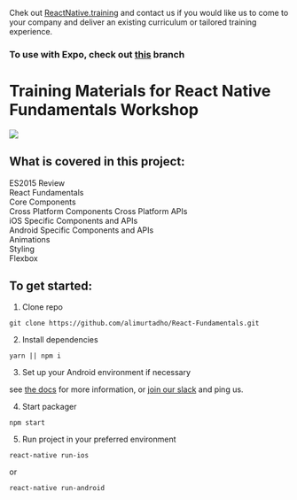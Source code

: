 Chek out [ReactNative.training](http://reactnative.training/) and contact us if you would like us to come to your company and deliver an existing curriculum or tailored training experience.

### To use with Expo, check out [this](https://github.com/react-native-training/fundamentals-materials/tree/with-crna) branch

# Training Materials for React Native Fundamentals Workshop

![](http://i.imgur.com/5d12I8L.png)

## What is covered in this project:

ES2015 Review   
React Fundamentals   
Core Components   
Cross Platform Components
Cross Platform APIs   
iOS Specific Components and APIs   
Android Specific Components and APIs   
Animations   
Styling   
Flexbox   
   

## To get started:

1. Clone repo   
```
git clone https://github.com/alimurtadho/React-Fundamentals.git
```

2. Install dependencies   
```
yarn || npm i
```

3. Set up your Android environment if necessary  

see [the docs](https://facebook.github.io/react-native/docs/getting-started.html) for more information, or [join our slack](https://reactnativetraining.herokuapp.com/) and ping us. 

4. Start packager   
```
npm start
```

5. Run project in your preferred environment   
```
react-native run-ios
```
or   
```
react-native run-android
```


